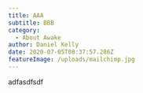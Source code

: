 ```yaml
---
title: AAA
subtitle: BBB
category:
  - About Awake
author: Daniel Kelly
date: 2020-07-05T08:37:57.286Z
featureImage: /uploads/mailchimp.jpg
---
```

adfasdfsdf